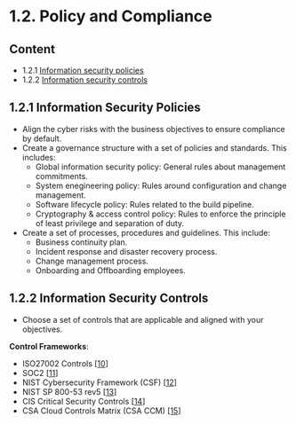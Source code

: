 # 1.2. Policy and Compliance

## Content
* 1.2.1 [Information security policies](#121-information-security-policies)
* 1.2.2 [Information security controls](#122-information-security-controls)

## 1.2.1 Information Security Policies
* Align the cyber risks with the business objectives to ensure compliance by default.
* Create a governance structure with a set of policies and standards. This includes:
  * Global information security policy: General rules about management commitments.
  * System enegineering policy: Rules around configuration and change management.
  * Software lifecycle policy: Rules related to the build pipeline.
  * Cryptography & access control policy: Rules to enforce the principle of least privilege and separation of duty.
* Create a set of processes, procedures and guidelines. This include:
  * Business continuity plan.
  * Incident response and disaster recovery process.
  * Change management process.
  * Onboarding and Offboarding employees.


## 1.2.2 Information Security Controls
* Choose a set of controls that are applicable and aligned with your objectives.

**Control Frameworks**:
* ISO27002 Controls [[10](../references.md#10-iso27002-controls)]
* SOC2 [[11](../references.md#11-soc2)]
* NIST Cybersecurity Framework (CSF) [[12](../references.md#12-nist-cybersecurity-framework)]
* NIST SP 800-53 rev5 [[13](../references.md#12-nist-sp-800-53-rev5)]
* CIS Critical Security Controls [[14](../references.md#14-cis-critical-security-controls)]
* CSA Cloud Controls Matrix (CSA CCM) [[15](../references.md#15-csa-cloud-controls-matrix)]
